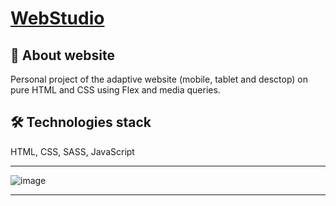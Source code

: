 # [WebStudio](https://svmoskalyov.github.io/webstudio)

## 📝 About website
Personal project of the adaptive website (mobile, tablet and desctop) on pure HTML and CSS using Flex and media queries.

## 🛠 Technologies stack
HTML, CSS, SASS, JavaScript

---

![image](https://github.com/svmoskalyov/webstudio/assets/107481840/e9c7965e-92c4-4df3-8179-817a03015c02)

---

